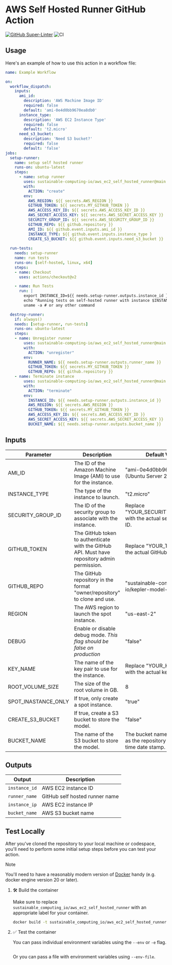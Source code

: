 # AWS Self Hosted Runner GitHub Action

[![GitHub Super-Linter](https://github.com/sustainable-computing-io/aws_ec2_self_hosted_runner/actions/workflows/linter.yml/badge.svg)](https://github.com/super-linter/super-linter)
![CI](https://github.com/sustainable-computing-io/aws_ec2_self_hosted_runner/actions/workflows/ci.yml/badge.svg)

## Usage

Here's an example of how to use this action in a workflow file:

```yaml
name: Example Workflow

on:
  workflow_dispatch:
    inputs:
      ami_id:
        description: 'AWS Machine Image ID'
        required: false
        default: 'ami-0e4d0bb9670ea8db0'
      instance_type:
        description: 'AWS EC2 Instance Type'
        required: false
        default: 't2.micro'
      need_s3_bucket:
        description: 'Need S3 bucket?'
        required: false
        default: 'false'
jobs:
  setup-runner:
    name: setup self hosted runner
    runs-on: ubuntu-latest
    steps:
      - name: setup runner
        uses: sustainable-computing-io/aws_ec2_self_hosted_runner@main
        with:
          ACTION: "create"
        env:
          AWS_REGION: ${{ secrets.AWS_REGION }}
          GITHUB_TOKEN: ${{ secrets.MY_GITHUB_TOKEN }}
          AWS_ACCESS_KEY_ID: ${{ secrets.AWS_ACCESS_KEY_ID }}
          AWS_SECRET_ACCESS_KEY: ${{ secrets.AWS_SECRET_ACCESS_KEY }}
          SECURITY_GROUP_ID: ${{ secrets.AWS_SECURITY_GROUP_ID }}
          GITHUB_REPO: ${{ github.repository }}
          AMI_ID: ${{ github.event.inputs.ami_id }}
          INSTANCE_TYPE: ${{ github.event.inputs.instance_type }
          CREATE_S3_BUCKET: ${{ github.event.inputs.need_s3_bucket }}
  
  run-tests:
    needs: setup-runner
    name: run tests
    runs-on: [self-hosted, linux, x64]
    steps:
    - name: Checkout
      uses: actions/checkout@v2

    - name: Run Tests
      run: |
        export INSTANCE_ID=${{ needs.setup-runner.outputs.instance_id }}
        echo "Running tests on self-hosted runner with instance $INSTANCE_ID"
        uname -a # or any other command

  destroy-runner:
    if: always()
    needs: [setup-runner, run-tests]
    runs-on: ubuntu-latest
    steps:
    - name: Unregister runner
        uses: sustainable-computing-io/aws_ec2_self_hosted_runner@main
        with:
          ACTION: "unregister"
        env:
          RUNNER_NAME: ${{ needs.setup-runner.outputs.runner_name }}
          GITHUB_TOKEN: ${{ secrets.MY_GITHUB_TOKEN }}
          GITHUB_REPO: ${{ github.repository }}
    - name: Terminate instance
        uses: sustainable-computing-io/aws_ec2_self_hosted_runner@main
        with:
          ACTION: "terminate"
        env:
          INSTANCE_ID: ${{ needs.setup-runner.outputs.instance_id }}
          AWS_REGION: ${{ secrets.AWS_REGION }}
          GITHUB_TOKEN: ${{ secrets.MY_GITHUB_TOKEN }}
          AWS_ACCESS_KEY_ID: ${{ secrets.AWS_ACCESS_KEY_ID }}
          AWS_SECRET_ACCESS_KEY: ${{ secrets.AWS_SECRET_ACCESS_KEY }}
          BUCKET_NAME: ${{ needs.setup-runner.outputs.bucket_name }}
```

## Inputs

| Parameter            | Description                                                                                           | Default Value                            |
|----------------------|-------------------------------------------------------------------------------------------------------|------------------------------------------|
| AMI_ID               | The ID of the Amazon Machine Image (AMI) to use for the instance.                                     | "ami-0e4d0bb9670ea8db0" (Ubuntu Server 20.04 LTS) |
| INSTANCE_TYPE        | The type of the instance to launch.                                                                   | "t2.micro"                               |
| SECURITY_GROUP_ID    | The ID of the security group to associate with the instance.                                          | Replace "YOUR_SECURITY_GROUP_ID" with the actual security group ID. |
| GITHUB_TOKEN         | The GitHub token to authenticate with the GitHub API. Must have repository admin permission.          | Replace "YOUR_TOKEN" with the actual GitHub token. |
| GITHUB_REPO          | The GitHub repository in the format "owner/repository" to clone and use.                              | "sustainable-computing-io/kepler-model-server" |
| REGION               | The AWS region to launch the spot instance.                                                           | "us-east-2"                              |
| DEBUG                | Enable or disable debug mode.  *This flag should be false on production*                              | "false"                                  |
| KEY_NAME             | The name of the key pair to use for the instance.                                                     | Replace "YOUR_KEY_NAME" with the actual key pair name. |
| ROOT_VOLUME_SIZE     | The size of the root volume in GB.                                                                    | 8                                      |
| SPOT_INASTANCE_ONLY  | If true, only create a spot instance.                                                                 | "true"                                   |
| CREATE_S3_BUCKET     | If true, create a S3 bucket to store the model.                                                       | "false"                                  |
| BUCKET_NAME          | The name of the S3 bucket to store the model.                                                         | The bucket name is the same as the repository name with time date stamp. |

## Outputs

| Output | Description             |
| ------ | ----------------------- |
| `instance_id` | AWS EC2 instance ID |
| `runner_name` | GitHub self hosted runner name |
| `instance_ip` | AWS EC2 instance IP |
| `bucket_name` | AWS S3 bucket name |

## Test Locally

After you've cloned the repository to your local machine or codespace, you'll
need to perform some initial setup steps before you can test your action.

> [!NOTE]
>
> You'll need to have a reasonably modern version of
> [Docker](https://www.docker.com/get-started/) handy (e.g. docker engine
> version 20 or later).

1. :hammer_and_wrench: Build the container

   Make sure to replace `sustainable_computing_io/aws_ec2_self_hosted_runner` with an appropriate
   label for your container.

   ```bash
   docker build -t sustainable_computing_io/aws_ec2_self_hosted_runner .
   ```

1. :white_check_mark: Test the container

   You can pass individual environment variables using the `--env` or `-e` flag.

   ```bash
   
   ```

   Or you can pass a file with environment variables using `--env-file`.

   ```bash
   ```
